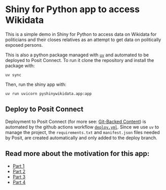 # Shiny for Python app to access Wikidata

This is a simple demo in Shiny for Python to access data on Wikidata for politicians and their closes relatives as an attempt to get data on politically exposed persons.

This is also a python package managed with [`uv`](https://docs.astral.sh/uv) and automated to be deployed to Posit Connect. To run it clone the repository and install the package with:

```
uv sync
```

Then, run the shiny app with:

```
uv run uvicorn pyshinywikidata.app:app
```

## Deploy to Posit Connect

Deployment to Posit Connect (for more see: [Git-Backed Content](https://docs.posit.co/connect/user/git-backed/)) is automated by the github actions workflow [`deploy.yml`](.github/workflows/deploy.yml).
Since we use `uv` to manage the project, the `requirements.txt` and `manifest.json` files needed by Posit,
are created automatically and only added to the deploy branch.

## Read more about the motivation for this app:
- [Part 1](https://discindo.org/posts/2022-11-16-using-wikidata-to-draw-networks-of-politically-exposed-persons-1/)
- [Part 2](https://discindo.org/posts/2022-11-16-using-wikidata-to-draw-networks-of-politically-exposed-persons-2/)
- [Part 3](https://discindo.org/posts/pkg-env/2024-09-21-using-uv-to-manage-the-environment-for-a-python-shiny-app-and-set-up-a-workflow-to-publish-it-to-posit-connect/)
- [Part 4](https://discindo.org/posts/pkg-env/2024-09-29-noting-the-differences-in-deploying-r-vs-python-apps-on-posit-connect/)

